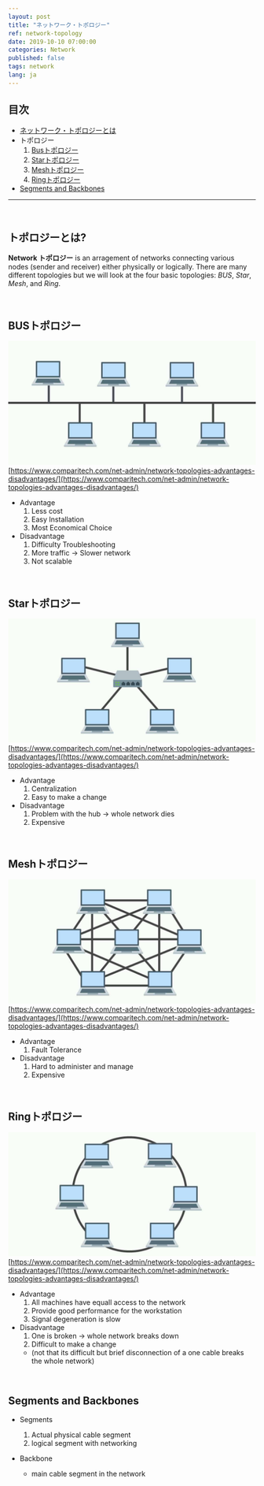 ```yaml
---
layout: post
title: "ネットワーク・トポロジー"
ref: network-topology
date: 2019-10-10 07:00:00
categories: Network
published: false
tags: network
lang: ja
---
```


## 目次
- [ネットワーク・トポロジーとは](#start)
- トポロジー
  1. [Busトポロジー](#bus)
  2. [Starトポロジー](#star)
  3. [Meshトポロジー](#mesh)
  4. [Ringトポロジー](#ring)
- [Segments and Backbones](#cable)

<hr>
<br>

## トポロジーとは? <a id="start"></a>
**Network トポロジー** is an arragement of networks connecting various nodes (sender and receiver) either physically or logically.
There are many different topologies but we will look at the four basic topologies: _BUS_, _Star_, _Mesh_, and _Ring_.

<br>

## BUSトポロジー <a id="bus"></a>
![BUSトポロジー](/assets/images/infra/network/bus.jpg) [https://www.comparitech.com/net-admin/network-topologies-advantages-disadvantages/](https://www.comparitech.com/net-admin/network-topologies-advantages-disadvantages/)

  + Advantage
    1. Less cost
    2. Easy Installation
    3. Most Economical Choice
  + Disadvantage
    1. Difficulty Troubleshooting
    2. More traffic -> Slower network
    3. Not scalable

<br>

## Starトポロジー <a id="star"></a>
![Starトポロジー](/assets/images/infra/network/star.jpg) [https://www.comparitech.com/net-admin/network-topologies-advantages-disadvantages/](https://www.comparitech.com/net-admin/network-topologies-advantages-disadvantages/)

  + Advantage 
    1. Centralization 
    2. Easy to make a change
  + Disadvantage
    1. Problem with the hub -> whole network dies
    2. Expensive

<br>

## Meshトポロジー <a id="mesh"></a>
![Meshトポロジー](/assets/images/infra/network/mesh.jpg) [https://www.comparitech.com/net-admin/network-topologies-advantages-disadvantages/](https://www.comparitech.com/net-admin/network-topologies-advantages-disadvantages/)

  + Advantage 
    1. Fault Tolerance
  + Disadvantage
    1. Hard to administer and manage
    2. Expensive 

<br>

## Ringトポロジー <a id="ring"></a>
![Ringトポロジー](/assets/images/infra/network/ring.jpg) [https://www.comparitech.com/net-admin/network-topologies-advantages-disadvantages/](https://www.comparitech.com/net-admin/network-topologies-advantages-disadvantages/)

  + Advantage 
    1. All machines have equall access to the network
    2. Provide good performance for the workstation
    3. Signal degeneration is slow
  + Disadvantage
    1. One is broken -> whole network breaks down
    2. Difficult to make a change 
      - (not that its difficult but brief disconnection of a one cable breaks the whole network)

<br>

## Segments and Backbones <a id="cable"></a>
- Segments
  1. Actual physical cable segment
  2. logical segment with networking

- Backbone
  + main cable segment in the network
